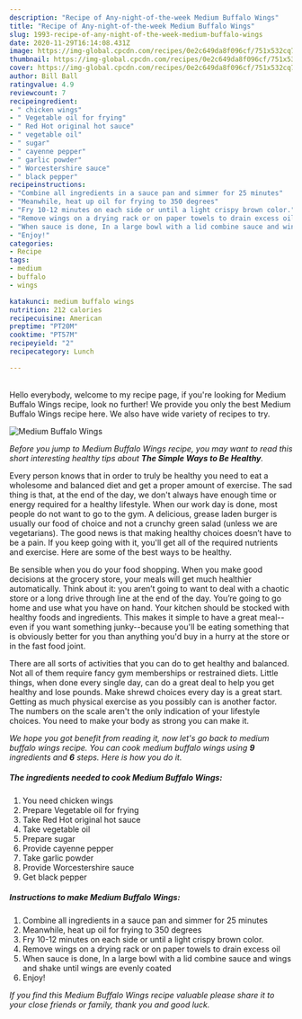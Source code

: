 ```yaml
---
description: "Recipe of Any-night-of-the-week Medium Buffalo Wings"
title: "Recipe of Any-night-of-the-week Medium Buffalo Wings"
slug: 1993-recipe-of-any-night-of-the-week-medium-buffalo-wings
date: 2020-11-29T16:14:08.431Z
image: https://img-global.cpcdn.com/recipes/0e2c649da8f096cf/751x532cq70/medium-buffalo-wings-recipe-main-photo.jpg
thumbnail: https://img-global.cpcdn.com/recipes/0e2c649da8f096cf/751x532cq70/medium-buffalo-wings-recipe-main-photo.jpg
cover: https://img-global.cpcdn.com/recipes/0e2c649da8f096cf/751x532cq70/medium-buffalo-wings-recipe-main-photo.jpg
author: Bill Ball
ratingvalue: 4.9
reviewcount: 7
recipeingredient:
- " chicken wings"
- " Vegetable oil for frying"
- " Red Hot original hot sauce"
- " vegetable oil"
- " sugar"
- " cayenne pepper"
- " garlic powder"
- " Worcestershire sauce"
- " black pepper"
recipeinstructions:
- "Combine all ingredients in a sauce pan and simmer for 25 minutes"
- "Meanwhile, heat up oil for frying to 350 degrees"
- "Fry 10-12 minutes on each side or until a light crispy brown color."
- "Remove wings on a drying rack or on paper towels to drain excess oil"
- "When sauce is done, In a large bowl with a lid combine sauce and wings and shake until wings are evenly coated"
- "Enjoy!"
categories:
- Recipe
tags:
- medium
- buffalo
- wings

katakunci: medium buffalo wings 
nutrition: 212 calories
recipecuisine: American
preptime: "PT20M"
cooktime: "PT57M"
recipeyield: "2"
recipecategory: Lunch

---
```

<br>
Hello everybody, welcome to my recipe page, if you're looking for Medium Buffalo Wings recipe, look no further! We provide you only the best Medium Buffalo Wings recipe here. We also have wide variety of recipes to try.
<br>


![Medium Buffalo Wings](https://img-global.cpcdn.com/recipes/0e2c649da8f096cf/751x532cq70/medium-buffalo-wings-recipe-main-photo.jpg)

<i>Before you jump to Medium Buffalo Wings recipe, you may want to read this short interesting healthy tips about <strong>The Simple Ways to Be Healthy</strong>.</i>

Every person knows that in order to truly be healthy you need to eat a wholesome and balanced diet and get a proper amount of exercise. The sad thing is that, at the end of the day, we don't always have enough time or energy required for a healthy lifestyle. When our work day is done, most people do not want to go to the gym. A delicious, grease laden burger is usually our food of choice and not a crunchy green salad (unless we are vegetarians). The good news is that making healthy choices doesn’t have to be a pain. If you keep going with it, you'll get all of the required nutrients and exercise. Here are some of the best ways to be healthy.

Be sensible when you do your food shopping. When you make good decisions at the grocery store, your meals will get much healthier automatically. Think about it: you aren’t going to want to deal with a chaotic store or a long drive through line at the end of the day. You’re going to go home and use what you have on hand. Your kitchen should be stocked with healthy foods and ingredients. This makes it simple to have a great meal--even if you want something junky--because you'll be eating something that is obviously better for you than anything you'd buy in a hurry at the store or in the fast food joint.

There are all sorts of activities that you can do to get healthy and balanced. Not all of them require fancy gym memberships or restrained diets. Little things, when done every single day, can do a great deal to help you get healthy and lose pounds. Make shrewd choices every day is a great start. Getting as much physical exercise as you possibly can is another factor. The numbers on the scale aren't the only indication of your lifestyle choices. You need to make your body as strong you can make it. 


<i>We hope you got benefit from reading it, now let's go back to medium buffalo wings recipe. You can cook medium buffalo wings using <strong>9</strong> ingredients and <strong>6</strong> steps. Here is how you do it.
</i>

##### The ingredients needed to cook Medium Buffalo Wings:

1. You need  chicken wings
1. Prepare  Vegetable oil for frying
1. Take  Red Hot original hot sauce
1. Take  vegetable oil
1. Prepare  sugar
1. Provide  cayenne pepper
1. Take  garlic powder
1. Provide  Worcestershire sauce
1. Get  black pepper


##### Instructions to make Medium Buffalo Wings:

1. Combine all ingredients in a sauce pan and simmer for 25 minutes
1. Meanwhile, heat up oil for frying to 350 degrees
1. Fry 10-12 minutes on each side or until a light crispy brown color.
1. Remove wings on a drying rack or on paper towels to drain excess oil
1. When sauce is done, In a large bowl with a lid combine sauce and wings and shake until wings are evenly coated
1. Enjoy!


<i>If you find this Medium Buffalo Wings recipe valuable please share it to your close friends or family, thank you and good luck.</i>

